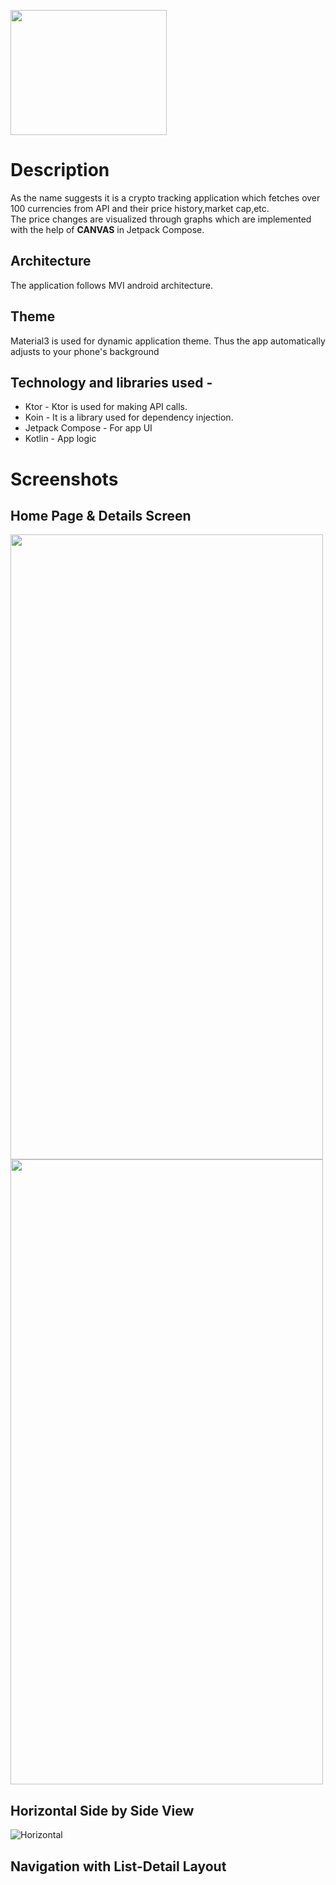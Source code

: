 <img src ="https://github.com/user-attachments/assets/ead85ec9-5061-4f36-b0c2-e9f0c7054a19" width = 250px height= 200px ><br>
# Description
As the name suggests it is a crypto tracking application which fetches over 100 currencies from API and their price history,market cap,etc.
<br>The price changes are visualized through graphs which are implemented with the help of <b>CANVAS</b> in Jetpack Compose.
## Architecture
The application follows MVI android architecture.
## Theme
Material3 is used for dynamic application theme. Thus the app automatically adjusts to your phone's background
## Technology and libraries used -
* Ktor - Ktor is used for making API calls.
* Koin - It is a library used for dependency injection.
* Jetpack Compose - For app UI
* Kotlin - App logic
# Screenshots
## Home Page & Details Screen
<img src ="https://github.com/user-attachments/assets/67f8ea53-7026-4f4f-9d75-f8e2cbfcd49c" width = 500px height= 1000px>
<img src ="https://github.com/user-attachments/assets/b9d5e98a-22db-4fc4-9261-19f280f7ae1f" width = 500px height= 1000px>
<br>

## Horizontal Side by Side View
![Horizontal](https://github.com/user-attachments/assets/683d58dd-3dae-486b-8c00-0696dfe0e48f)

## Navigation with List-Detail Layout


